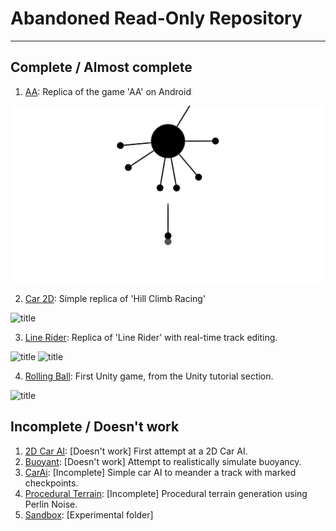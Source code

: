 # Abandoned Read-Only Repository
---

## Complete / Almost complete
1.  [AA](https://github.com/ad71/Unity-Projects/tree/master/AA): Replica of the game 'AA' on Android

![title](AA/ss.jpg)

2.  [Car 2D](https://github.com/ad71/Unity-Projects/tree/master/Car%202D): Simple replica of 'Hill Climb Racing'

![title](https://github.com/ad71/Unity-Projects/blob/master/Car%202D/ss.jpg)

3.  [Line Rider](https://github.com/ad71/Unity-Projects/tree/master/Line%20Rider): Replica of 'Line Rider' with real-time track editing.

![title](https://github.com/ad71/Unity-Projects/blob/master/Line%20Rider/ss.jpg)
![title](https://github.com/ad71/Unity-Projects/blob/master/Line%20Rider/ss_1.jpg)

4.  [Rolling Ball](https://github.com/ad71/Unity-Projects/tree/master/Rolling%20Ball): First Unity game, from the Unity tutorial section.

![title](https://github.com/ad71/Unity-Projects/blob/master/Procedural%20Terrain/ss.jpg)

## Incomplete / Doesn't work
1.  [2D Car AI](https://github.com/ad71/Unity-Projects/tree/master/2D%20Car%20AI): [Doesn't work] First attempt at a 2D Car AI.
2.  [Buoyant](https://github.com/ad71/Unity-Projects/tree/master/Buoyant): [Doesn't work] Attempt to realistically simulate buoyancy.
3.  [CarAi](https://github.com/ad71/Unity-Projects/tree/master/CarAi): [Incomplete] Simple car AI to meander a track with marked checkpoints.
4.  [Procedural Terrain](https://github.com/ad71/Unity-Projects/tree/master/Procedural%20Terrain): [Incomplete] Procedural terrain generation using Perlin Noise.
5.  [Sandbox](https://github.com/ad71/Unity-Projects/tree/master/Sandbox): [Experimental folder]
